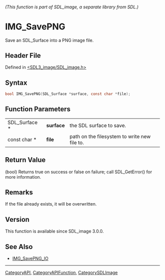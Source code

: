 ###### (This function is part of SDL_image, a separate library from SDL.)
# IMG_SavePNG

Save an SDL_Surface into a PNG image file.

## Header File

Defined in [<SDL3_image/SDL_image.h>](https://github.com/libsdl-org/SDL_image/blob/main/include/SDL3_image/SDL_image.h)

## Syntax

```c
bool IMG_SavePNG(SDL_Surface *surface, const char *file);
```

## Function Parameters

|               |             |                                              |
| ------------- | ----------- | -------------------------------------------- |
| SDL_Surface * | **surface** | the SDL surface to save.                     |
| const char *  | **file**    | path on the filesystem to write new file to. |

## Return Value

(bool) Returns true on success or false on failure; call SDL_GetError() for
more information.

## Remarks

If the file already exists, it will be overwritten.

## Version

This function is available since SDL_image 3.0.0.

## See Also

- [IMG_SavePNG_IO](IMG_SavePNG_IO)

----
[CategoryAPI](CategoryAPI), [CategoryAPIFunction](CategoryAPIFunction), [CategorySDLImage](CategorySDLImage)

